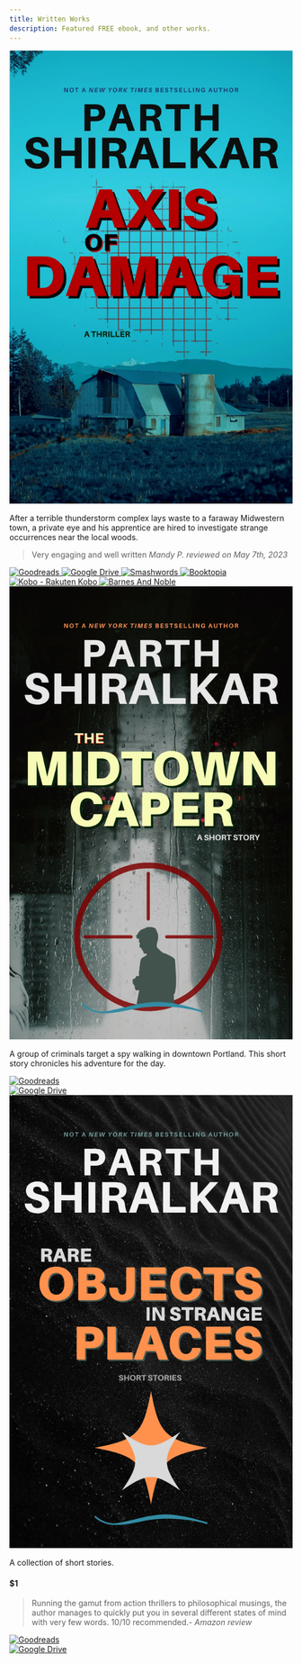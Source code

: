 ```yaml
---
title: Written Works
description: Featured FREE ebook, and other works.
---
```

<div class="activity-module display-columns display-columns--two display-columns__close-gap mb-md">
<div>
<img src="/assets/img/june-2022/2.webp" loading="lazy" decoding="async" alt="Axis of Damage" class="ml-auto mr-auto featured__book gr_grid_book_container">
</div>
<div>
<p class="mb-sm">After a terrible thunderstorm complex lays waste to a faraway Midwestern town, a private eye and his apprentice are hired to investigate strange occurrences near the local woods.</p>
<blockquote>Very engaging and well written
<cite>Mandy P. reviewed on May 7th, 2023</cite>
</blockquote>
<div class="publisher-links display-columns display-columns--two display-columns__zero-gap--mobile display-columns__close-gap">
<a href="https://www.goodreads.com/book/show/59850757-axis-of-damage" target="_blank" title="Goodreads" style="max-width: fit-content;">
<img src="https://assets.website-files.com/5ee732bebd9839b494ff27cd/5ef09b5139ecc02dc84e0f32_1280px-Goodreads_logo.svg.png" loading="lazy" decoding="async" alt="Goodreads">
</a>

<a href="/writing/damage" title="Google Drive" style="max-width: fit-content;">
<img src="https://logodownload.org/wp-content/uploads/2020/04/google-drive-logo-6-1.png" loading="lazy" decoding="async" alt="Google Drive">
</a>

<a href="https://www.smashwords.com/books/view/1381291" target="_blank" title="Smashwords" style="max-width: fit-content;">
<img src="https://dwtr67e3ikfml.cloudfront.net/static/1/swlogo.png" loading="lazy" decoding="async" alt="Smashwords">
</a>

<a href="https://www.booktopia.com.au/axis-of-damage-parth-shiralkar/ebook/9798223397793.html" target="_blank" title="Booktopia" style="max-width: fit-content;">
<img src="https://www.booktopia.com.au/images/assets/logos/booktopia-logo-positive.png" loading="lazy" decoding="async" alt="Booktopia">
</a>

<a href="https://www.kobo.com/us/en/ebook/axis-of-damage" target="_blank" title="Smashwords" style="max-width: fit-content;">
<img src="https://www.pngkey.com/png/detail/215-2154153_kobo-rakuten-kobo-logo-png.png" loading="lazy" decoding="async" alt="Kobo - Rakuten Kobo">
</a>

<a href="https://www.barnesandnoble.com/w/axis-of-damage-parth-shiralkar/1143371246" target="_blank" title="Barnes & Noble" style="max-width: fit-content;">
<img src="https://www.seekpng.com/png/detail/264-2642976_barnes-and-noble-barnes-and-noble-logo-transparent.png" loading="lazy" decoding="async" alt="Barnes And Noble"></a>

</div>
</div>
</div>

<div class="activity-module display-columns display-columns--two display-columns__close-gap mb-md">
<div>
<img src="/assets/img/june-2022/3.webp" loading="lazy" decoding="async" alt="Midtown Caper" class="ml-auto mr-auto featured__book gr_grid_book_container">
</div>
<div class="publisher-links">
<p class="mb-md">A group of criminals target a spy walking in downtown Portland. This short story chronicles his adventure for the day.

</p>
<a href="https://www.goodreads.com/book/show/61141775-the-midtown-caper" target="_blank" title="Goodreads" style="max-width: fit-content;">
<img src="https://assets.website-files.com/5ee732bebd9839b494ff27cd/5ef09b5139ecc02dc84e0f32_1280px-Goodreads_logo.svg.png" loading="lazy" decoding="async" alt="Goodreads" class="mb-xxs">
</a>
<br>
<a href="/writing/caper" title="Google Drive" style="max-width: fit-content;">
<img src="https://logodownload.org/wp-content/uploads/2020/04/google-drive-logo-6-1.png" loading="lazy" decoding="async" alt="Google Drive" class="mb-xxs">
</a>
</div>
</div>

<div class="activity-module display-columns display-columns--two display-columns__close-gap mb-md">
<div>
<img src="/assets/img/june-2022/1.webp" loading="lazy" decoding="async" alt="Rare Objects in Strange Places" class="ml-auto mr-auto featured__book gr_grid_book_container">
</div>
<div class="publisher-links">
<p>A collection of short stories.</p><h4>$1</h4>
<blockquote class="mt-sm">Running the gamut from action thrillers to philosophical musings, the author manages to quickly put you in several different states of mind with very few words. 10/10 recommended.<cite>- Amazon review</cite></blockquote></p>
<a href="https://www.goodreads.com/book/show/53146887-rare-objects-in-strange-places" target="_blank" title="Goodreads" style="max-width: fit-content;">
<img src="https://assets.website-files.com/5ee732bebd9839b494ff27cd/5ef09b5139ecc02dc84e0f32_1280px-Goodreads_logo.svg.png" loading="lazy" decoding="async" alt="Goodreads" class="mb-xxs">
</a>
<br>
<a href="https://www.amazon.com/Rare-Objects-Strange-Places-Stories-ebook/dp/B08413JJ7P" title="Amazon Kindle" target="_blank" style="max-width: fit-content;">
<img src="https://upload.wikimedia.org/wikipedia/commons/a/a9/Amazon_logo.svg" loading="lazy" decoding="async" alt="Google Drive" class="mb-xxs">
</a>
</div>


</div>
